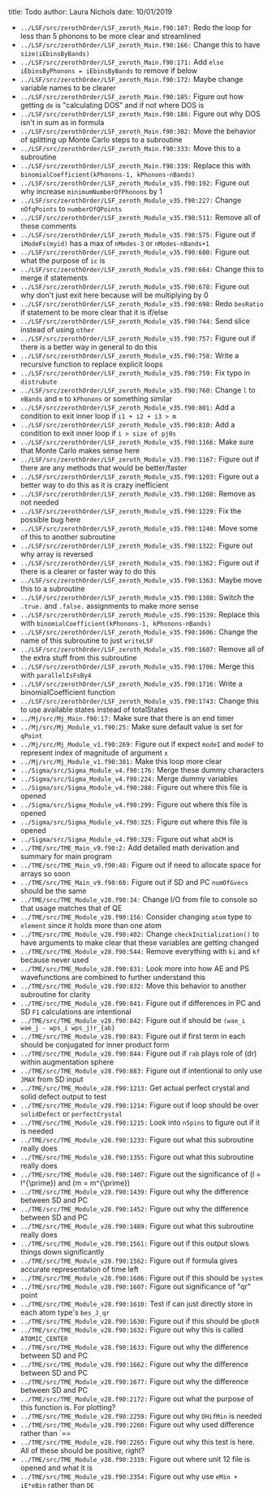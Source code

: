 title: Todo
author: Laura Nichols
date: 10/01/2019

* `../LSF/src/zerothOrder/LSF_zeroth_Main.f90:107:` Redo the loop for less than 5 phonons to be more clear and streamlined
* `../LSF/src/zerothOrder/LSF_zeroth_Main.f90:166:` Change this to have `size(iEbinsByBands)`
* `../LSF/src/zerothOrder/LSF_zeroth_Main.f90:171:` Add `else iEbinsByPhonons = iEbinsByBands` to remove if below
* `../LSF/src/zerothOrder/LSF_zeroth_Main.f90:172:` Maybe change variable names to be clearer
* `../LSF/src/zerothOrder/LSF_zeroth_Main.f90:185:` Figure out how getting `de` is "calculating DOS" and if not where DOS is
* `../LSF/src/zerothOrder/LSF_zeroth_Main.f90:186:` Figure out why DOS isn't in sum as in formula
* `../LSF/src/zerothOrder/LSF_zeroth_Main.f90:302:` Move the behavior of splitting up Monte Carlo steps to a subroutine
* `../LSF/src/zerothOrder/LSF_zeroth_Main.f90:333:` Move this to a subroutine
* `../LSF/src/zerothOrder/LSF_zeroth_Main.f90:339:` Replace this with `binomialCoefficient(kPhonons-1, kPhonons-nBands)`
* `../LSF/src/zerothOrder/LSF_zeroth_Module_v35.f90:192:` Figure out why increase `minimumNumberOfPhonons` by 1
* `../LSF/src/zerothOrder/LSF_zeroth_Module_v35.f90:227:` Change `nOfqPoints` to `numberOfQPoints` 
* `../LSF/src/zerothOrder/LSF_zeroth_Module_v35.f90:511:` Remove all of these comments 
* `../LSF/src/zerothOrder/LSF_zeroth_Module_v35.f90:575:` Figure out if `iModeFs(myid)` has a max of `nModes-3` or `nModes-nBands+1`
* `../LSF/src/zerothOrder/LSF_zeroth_Module_v35.f90:600:` Figure out what the purpose of `ic` is 
* `../LSF/src/zerothOrder/LSF_zeroth_Module_v35.f90:664:` Change this to merge if statements 
* `../LSF/src/zerothOrder/LSF_zeroth_Module_v35.f90:678:` Figure out why don't just exit here because will be multiplying by 0 
* `../LSF/src/zerothOrder/LSF_zeroth_Module_v35.f90:698:` Redo `besRatio` if statement to be more clear that it is if/else 
* `../LSF/src/zerothOrder/LSF_zeroth_Module_v35.f90:744:` Send slice instead of using `other` 
* `../LSF/src/zerothOrder/LSF_zeroth_Module_v35.f90:757:` Figure out if there is a better way in general to do this 
* `../LSF/src/zerothOrder/LSF_zeroth_Module_v35.f90:758:` Write a recursive function to replace explicit loops 
* `../LSF/src/zerothOrder/LSF_zeroth_Module_v35.f90:759:` Fix typo in `distrubute` 
* `../LSF/src/zerothOrder/LSF_zeroth_Module_v35.f90:760:` Change `l` to `nBands` and `m` to `kPhonons` or something similar 
* `../LSF/src/zerothOrder/LSF_zeroth_Module_v35.f90:801:` Add a condition to exit inner loop if `i1 + i2 + i3 > m` 
* `../LSF/src/zerothOrder/LSF_zeroth_Module_v35.f90:810:` Add a condition to exit inner loop if `i > size of pj0s` 
* `../LSF/src/zerothOrder/LSF_zeroth_Module_v35.f90:1166:` Make sure that Monte Carlo makes sense here 
* `../LSF/src/zerothOrder/LSF_zeroth_Module_v35.f90:1167:` Figure out if there are any methods that would be better/faster 
* `../LSF/src/zerothOrder/LSF_zeroth_Module_v35.f90:1203:` Figure out a better way to do this as it is crazy inefficient 
* `../LSF/src/zerothOrder/LSF_zeroth_Module_v35.f90:1208:` Remove as not needed 
* `../LSF/src/zerothOrder/LSF_zeroth_Module_v35.f90:1229:` Fix the possible bug here 
* `../LSF/src/zerothOrder/LSF_zeroth_Module_v35.f90:1240:` Move some of this to another subroutine 
* `../LSF/src/zerothOrder/LSF_zeroth_Module_v35.f90:1322:` Figure out why array is reversed 
* `../LSF/src/zerothOrder/LSF_zeroth_Module_v35.f90:1362:` Figure out if there is a clearer or faster way to do this 
* `../LSF/src/zerothOrder/LSF_zeroth_Module_v35.f90:1363:` Maybe move this to a subroutine 
* `../LSF/src/zerothOrder/LSF_zeroth_Module_v35.f90:1388:` Switch the `.true.` and `.false.` assignments to make more sense 
* `../LSF/src/zerothOrder/LSF_zeroth_Module_v35.f90:1539:` Replace this with `binomialCoefficient(kPhonons-1, kPhonons-nBands)` 
* `../LSF/src/zerothOrder/LSF_zeroth_Module_v35.f90:1606:` Change the name of this subroutine to just `writeLSF` 
* `../LSF/src/zerothOrder/LSF_zeroth_Module_v35.f90:1607:` Remove all of the extra stuff from this subroutine 
* `../LSF/src/zerothOrder/LSF_zeroth_Module_v35.f90:1706:` Merge this with `parallelIsFsBy4` 
* `../LSF/src/zerothOrder/LSF_zeroth_Module_v35.f90:1716:` Write a binomialCoefficient function 
* `../LSF/src/zerothOrder/LSF_zeroth_Module_v35.f90:1743:` Change this to use available states instead of totalStates 
* `../Mj/src/Mj_Main.f90:17:` Make sure that there is an end timer
* `../Mj/src/Mj_Module_v1.f90:25:` Make sure default value is set for `qPoint` 
* `../Mj/src/Mj_Module_v1.f90:269:` Figure out if expect `modeI` and `modeF` to represent index of magnitude of argument `x` 
* `../Mj/src/Mj_Module_v1.f90:381:` Make this loop more clear 
* `../Sigma/src/Sigma_Module_v4.f90:176:` Merge these dummy characters
* `../Sigma/src/Sigma_Module_v4.f90:224:` Merge dummy variables
* `../Sigma/src/Sigma_Module_v4.f90:288:` Figure out where this file is opened
* `../Sigma/src/Sigma_Module_v4.f90:299:` Figure out where this file is opened
* `../Sigma/src/Sigma_Module_v4.f90:325:` Figure out where this file is opened
* `../Sigma/src/Sigma_Module_v4.f90:329:` Figure out what `abCM` is
* `../TME/src/TME_Main_v9.f90:2:` Add detailed math derivation and summary for main program
* `../TME/src/TME_Main_v9.f90:48:` Figure out if need to allocate space for arrays so soon
* `../TME/src/TME_Main_v9.f90:60:` Figure out if SD and PC `numOfGvecs` should be the same
* `../TME/src/TME_Module_v28.f90:34:` Change I/O from file to console so that usage matches that of QE
* `../TME/src/TME_Module_v28.f90:156:` Consider changing `atom` type to `element` since it holds more than one atom
* `../TME/src/TME_Module_v28.f90:402:` Change `checkInitialization()` to have arguments to make clear that these variables are getting changed
* `../TME/src/TME_Module_v28.f90:544:` Remove everything with `ki` and `kf` because never used
* `../TME/src/TME_Module_v28.f90:831:` Look more into how AE and PS wavefunctions are combined to further understand this
* `../TME/src/TME_Module_v28.f90:832:` Move this behavior to another subroutine for clarity
* `../TME/src/TME_Module_v28.f90:841:` Figure out if differences in PC and SD `F1` calculations are intentional
* `../TME/src/TME_Module_v28.f90:842:` Figure out if should be `(wae_i wae_j - wps_i wps_j)r_{ab}`
* `../TME/src/TME_Module_v28.f90:843:` Figure out if first term in each should be conjugated for inner product form
* `../TME/src/TME_Module_v28.f90:844:` Figure out if `rab` plays role of \(dr\) within augmentation sphere
* `../TME/src/TME_Module_v28.f90:883:` Figure out if intentional to only use `JMAX` from SD input
* `../TME/src/TME_Module_v28.f90:1213:` Get actual perfect crystal and solid defect output to test
* `../TME/src/TME_Module_v28.f90:1214:` Figure out if loop should be over `solidDefect` or `perfectCrystal`
* `../TME/src/TME_Module_v28.f90:1215:` Look into `nSpins` to figure out if it is needed
* `../TME/src/TME_Module_v28.f90:1233:` Figure out what this subroutine really does
* `../TME/src/TME_Module_v28.f90:1355:` Figure out what this subroutine really does
* `../TME/src/TME_Module_v28.f90:1407:` Figure out the significance of \(l = l^{\prime}\) and \(m = m^{\prime}\)
* `../TME/src/TME_Module_v28.f90:1439:` Figure out why the difference between SD and PC
* `../TME/src/TME_Module_v28.f90:1452:` Figure out why the difference between SD and PC
* `../TME/src/TME_Module_v28.f90:1489:` Figure out what this subroutine really does
* `../TME/src/TME_Module_v28.f90:1561:` Figure out if this output slows things down significantly
* `../TME/src/TME_Module_v28.f90:1562:` Figure out if formula gives accurate representation of time left
* `../TME/src/TME_Module_v28.f90:1606:` Figure out if this should be `system`
* `../TME/src/TME_Module_v28.f90:1607:` Figure out significance of "qr" point
* `../TME/src/TME_Module_v28.f90:1610:` Test if can just directly store in each atom type's `bes_J_qr`
* `../TME/src/TME_Module_v28.f90:1630:` Figure out if this should be `gDotR`
* `../TME/src/TME_Module_v28.f90:1632:` Figure out why this is called `ATOMIC_CENTER`
* `../TME/src/TME_Module_v28.f90:1633:` Figure out why the difference between SD and PC
* `../TME/src/TME_Module_v28.f90:1662:` Figure out why the difference between SD and PC
* `../TME/src/TME_Module_v28.f90:1677:` Figure out why the difference between SD and PC
* `../TME/src/TME_Module_v28.f90:2172:` Figure out what the purpose of this function is. For plotting?
* `../TME/src/TME_Module_v28.f90:2259:` Figure out why `DHifMin` is needed
* `../TME/src/TME_Module_v28.f90:2260:` Figure out why used difference rather than `==
* `../TME/src/TME_Module_v28.f90:2265:` Figure out why this test is here. All of these should be positive, right?
* `../TME/src/TME_Module_v28.f90:2319:` Figure out where unit 12 file is opened and what it is
* `../TME/src/TME_Module_v28.f90:2354:` Figure out why use `eMin + iE*eBin` rather than `DE`

